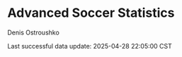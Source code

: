 # Advanced Soccer Statistics
Denis Ostroushko

<!-- gfm -->

Last successful data update: 2025-04-28 22:05:00 CST
